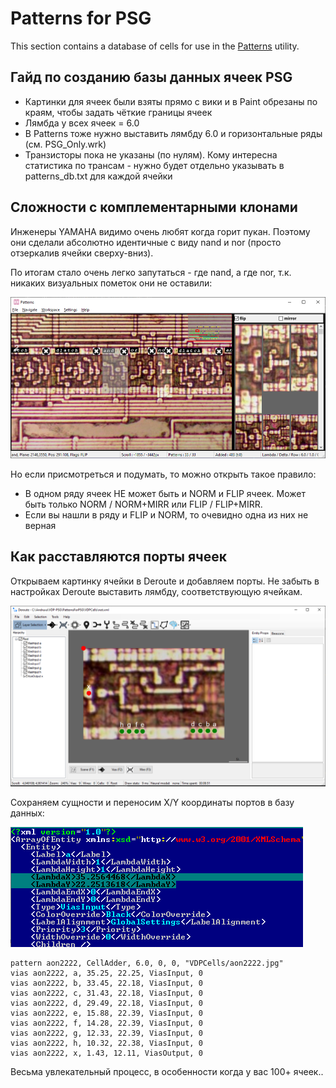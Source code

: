 # Patterns for PSG

This section contains a database of cells for use in the [Patterns](https://github.com/emu-russia/Patterns) utility.

## Гайд по созданию базы данных ячеек PSG

- Картинки для ячеек были взяты прямо с вики и в Paint обрезаны по краям, чтобы задать чёткие границы ячеек
- Лямбда у всех ячеек = 6.0
- В Patterns тоже нужно выставить лямбду 6.0 и горизонтальные ряды (см. PSG_Only.wrk)
- Транзисторы пока не указаны (по нулям). Кому интересна статистика по трансам - нужно будет отдельно указывать в patterns_db.txt для каждой ячейки

## Сложности с комплементарными клонами

Инженеры YAMAHA видимо очень любят когда горит пукан. Поэтому они сделали абсолютно идентичные с виду nand и nor (просто отзеркалив ячейки сверху-вниз).

По итогам стало очень легко запутаться - где nand, а где nor, т.к. никаких визуальных пометок они не оставили:

![image](/imgstore/183283453-cbb36bbc-ed5c-4826-ab9e-c60ed83dd71c.png)

Но если присмотреться и подумать, то можно открыть такое правило:
- В одном ряду ячеек НЕ может быть и NORM и FLIP ячеек. Может быть только NORM / NORM+MIRR или FLIP / FLIP+MIRR.
- Если вы нашли в ряду и FLIP и NORM, то очевидно одна из них не верная

## Как расставляются порты ячеек

Открываем картинку ячейки в Deroute и добавляем порты. Не забыть в настройках Deroute выставить лямбду, соответствующую ячейкам.

![image](/imgstore/183293003-ef1cd747-3c70-43cf-828a-643b57fe994f.png)

Сохраняем сущности и переносим X/Y координаты портов в базу данных:

![image](/imgstore/183293044-101388c8-94b5-4206-8e6b-18eb482da25e.png)

```
pattern aon2222, CellAdder, 6.0, 0, 0, "VDPCells/aon2222.jpg"
vias aon2222, a, 35.25, 22.25, ViasInput, 0
vias aon2222, b, 33.45, 22.18, ViasInput, 0
vias aon2222, c, 31.43, 22.18, ViasInput, 0
vias aon2222, d, 29.49, 22.18, ViasInput, 0
vias aon2222, e, 15.88, 22.39, ViasInput, 0
vias aon2222, f, 14.28, 22.39, ViasInput, 0
vias aon2222, g, 12.33, 22.39, ViasInput, 0
vias aon2222, h, 10.32, 22.38, ViasInput, 0
vias aon2222, x, 1.43, 12.11, ViasOutput, 0
```

Весьма увлекательный процесс, в особенности когда у вас 100+ ячеек..
